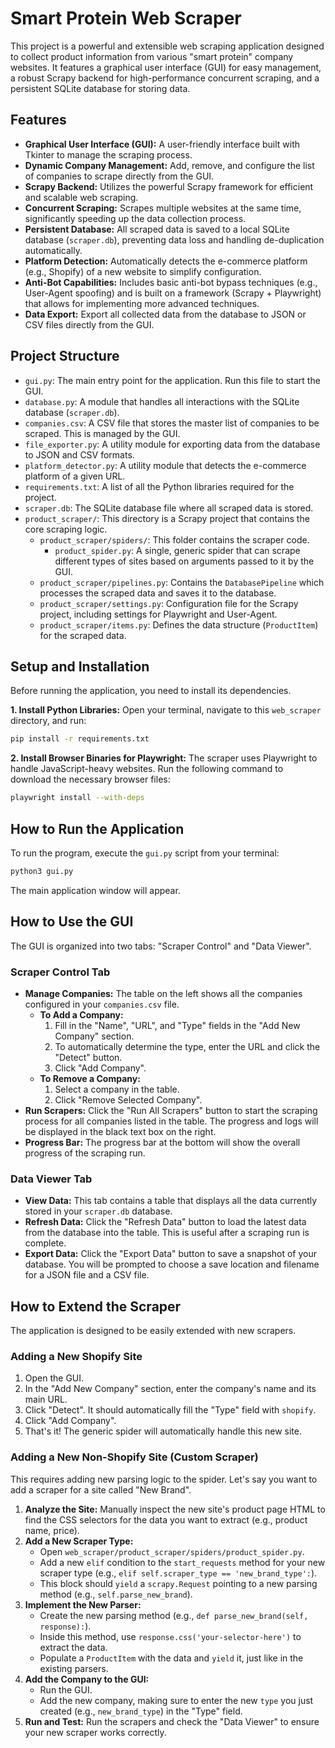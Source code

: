 # Smart Protein Web Scraper

This project is a powerful and extensible web scraping application designed to collect product information from various "smart protein" company websites. It features a graphical user interface (GUI) for easy management, a robust Scrapy backend for high-performance concurrent scraping, and a persistent SQLite database for storing data.

## Features

- **Graphical User Interface (GUI):** A user-friendly interface built with Tkinter to manage the scraping process.
- **Dynamic Company Management:** Add, remove, and configure the list of companies to scrape directly from the GUI.
- **Scrapy Backend:** Utilizes the powerful Scrapy framework for efficient and scalable web scraping.
- **Concurrent Scraping:** Scrapes multiple websites at the same time, significantly speeding up the data collection process.
- **Persistent Database:** All scraped data is saved to a local SQLite database (`scraper.db`), preventing data loss and handling de-duplication automatically.
- **Platform Detection:** Automatically detects the e-commerce platform (e.g., Shopify) of a new website to simplify configuration.
- **Anti-Bot Capabilities:** Includes basic anti-bot bypass techniques (e.g., User-Agent spoofing) and is built on a framework (Scrapy + Playwright) that allows for implementing more advanced techniques.
- **Data Export:** Export all collected data from the database to JSON or CSV files directly from the GUI.

## Project Structure

- `gui.py`: The main entry point for the application. Run this file to start the GUI.
- `database.py`: A module that handles all interactions with the SQLite database (`scraper.db`).
- `companies.csv`: A CSV file that stores the master list of companies to be scraped. This is managed by the GUI.
- `file_exporter.py`: A utility module for exporting data from the database to JSON and CSV formats.
- `platform_detector.py`: A utility module that detects the e-commerce platform of a given URL.
- `requirements.txt`: A list of all the Python libraries required for the project.
- `scraper.db`: The SQLite database file where all scraped data is stored.
- `product_scraper/`: This directory is a Scrapy project that contains the core scraping logic.
  - `product_scraper/spiders/`: This folder contains the scraper code.
    - `product_spider.py`: A single, generic spider that can scrape different types of sites based on arguments passed to it by the GUI.
  - `product_scraper/pipelines.py`: Contains the `DatabasePipeline` which processes the scraped data and saves it to the database.
  - `product_scraper/settings.py`: Configuration file for the Scrapy project, including settings for Playwright and User-Agent.
  - `product_scraper/items.py`: Defines the data structure (`ProductItem`) for the scraped data.

## Setup and Installation

Before running the application, you need to install its dependencies.

**1. Install Python Libraries:**
Open your terminal, navigate to this `web_scraper` directory, and run:
```bash
pip install -r requirements.txt
```

**2. Install Browser Binaries for Playwright:**
The scraper uses Playwright to handle JavaScript-heavy websites. Run the following command to download the necessary browser files:
```bash
playwright install --with-deps
```

## How to Run the Application

To run the program, execute the `gui.py` script from your terminal:
```bash
python3 gui.py
```
The main application window will appear.

## How to Use the GUI

The GUI is organized into two tabs: "Scraper Control" and "Data Viewer".

### Scraper Control Tab
- **Manage Companies:** The table on the left shows all the companies configured in your `companies.csv` file.
  - **To Add a Company:**
    1. Fill in the "Name", "URL", and "Type" fields in the "Add New Company" section.
    2. To automatically determine the type, enter the URL and click the "Detect" button.
    3. Click "Add Company".
  - **To Remove a Company:**
    1. Select a company in the table.
    2. Click "Remove Selected Company".
- **Run Scrapers:** Click the "Run All Scrapers" button to start the scraping process for all companies listed in the table. The progress and logs will be displayed in the black text box on the right.
- **Progress Bar:** The progress bar at the bottom will show the overall progress of the scraping run.

### Data Viewer Tab
- **View Data:** This tab contains a table that displays all the data currently stored in your `scraper.db` database.
- **Refresh Data:** Click the "Refresh Data" button to load the latest data from the database into the table. This is useful after a scraping run is complete.
- **Export Data:** Click the "Export Data" button to save a snapshot of your database. You will be prompted to choose a save location and filename for a JSON file and a CSV file.

## How to Extend the Scraper

The application is designed to be easily extended with new scrapers.

### Adding a New Shopify Site
1. Open the GUI.
2. In the "Add New Company" section, enter the company's name and its main URL.
3. Click "Detect". It should automatically fill the "Type" field with `shopify`.
4. Click "Add Company".
5. That's it! The generic spider will automatically handle this new site.

### Adding a New Non-Shopify Site (Custom Scraper)
This requires adding new parsing logic to the spider. Let's say you want to add a scraper for a site called "New Brand".

1.  **Analyze the Site:** Manually inspect the new site's product page HTML to find the CSS selectors for the data you want to extract (e.g., product name, price).
2.  **Add a New Scraper Type:**
    *   Open `web_scraper/product_scraper/spiders/product_spider.py`.
    *   Add a new `elif` condition to the `start_requests` method for your new scraper type (e.g., `elif self.scraper_type == 'new_brand_type':`).
    *   This block should `yield` a `scrapy.Request` pointing to a new parsing method (e.g., `self.parse_new_brand`).
3.  **Implement the New Parser:**
    *   Create the new parsing method (e.g., `def parse_new_brand(self, response):`).
    *   Inside this method, use `response.css('your-selector-here')` to extract the data.
    *   Populate a `ProductItem` with the data and `yield` it, just like in the existing parsers.
4.  **Add the Company to the GUI:**
    *   Run the GUI.
    *   Add the new company, making sure to enter the new `type` you just created (e.g., `new_brand_type`) in the "Type" field.
5.  **Run and Test:** Run the scrapers and check the "Data Viewer" to ensure your new scraper works correctly.
